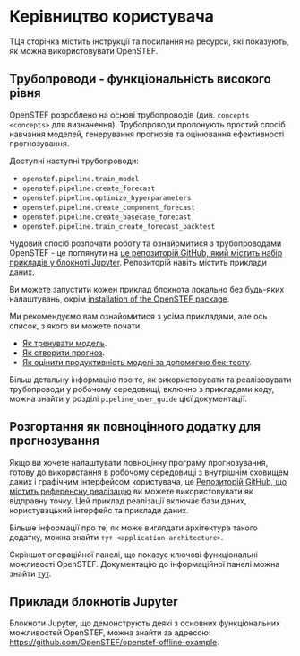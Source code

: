 # Керівництво користувача

TЦя сторінка містить інструкції та посилання на ресурси, які показують,
як можна використовувати OpenSTEF.

## Трубопроводи - функціональність високого рівня

OpenSTEF розроблено на основі трубопроводів (див. `concepts <concepts>`
для визначення). Трубопроводи пропонують простий спосіб навчання
моделей, генерування прогнозів та оцінювання ефективності прогнозування.

Доступні наступні трубопроводи:

-   `openstef.pipeline.train_model`
-   `openstef.pipeline.create_forecast`
-   `openstef.pipeline.optimize_hyperparameters`
-   `openstef.pipeline.create_component_forecast`
-   `openstef.pipeline.create_basecase_forecast`
-   `openstef.pipeline.train_create_forecast_backtest`

Чудовий спосіб розпочати роботу та ознайомитися з трубопроводами
OpenSTEF - це поглянути на [це репозиторій GitHub, який містить
набір прикладів у блокноті Jupyter](https://github.com/OpenSTEF/openstef-offline-example).
Репозиторій навіть містить приклади даних.

Ви можете запустити кожен приклад блокнота локально без будь-яких
налаштувань, окрім [installation of the OpenSTEF
package](https://pypi.org/project/openstef/).

Ми рекомендуємо вам ознайомитися з усіма прикладами, але ось список, з
якого ви можете почати:

-   [Як тренувати модель](https://github.com/OpenSTEF/openstef-offline-example/blob/master/examples/01.%20Train%20a%20model%20using%20high-level%20pipelines.ipynb).
-   [Як створити прогноз](https://github.com/OpenSTEF/openstef-offline-example/blob/master/examples/04.%20Test_on_difficult_cases.ipynb).
-   [Як оцінити продуктивність моделі за допомогою бек-тесту](https://github.com/OpenSTEF/openstef-offline-example/blob/master/examples/02.%20Evaluate%20performance%20using%20Backtest%20Pipeline.ipynb).

Більш детальну інформацію про те, як використовувати та реалізовувати
трубопроводи у робочому середовищі, включно з прикладами коду, можна
знайти у розділі `pipeline_user_guide` цієї документації.

## Розгортання як повноцінного додатку для прогнозування

Якщо ви хочете налаштувати повноцінну програму прогнозування, готову до
використання в робочому середовищі з внутрішнім сховищем даних і
графічним інтерфейсом користувача, це [Репозиторій GitHub, що містить
референсну реалізацію](https://github.com/OpenSTEF/openstef-reference) ви
можете використовувати як відправну точку. Цей приклад реалізації
включає бази даних, користувацький інтерфейс та приклади даних.

Більше інформації про те, як може виглядати архітектура такого додатку,
можна знайти `тут <application-architecture>`.

Скріншот операційної панелі, що показує ключові функціональні можливості
OpenSTEF. Документацію до інформаційної панелі можна знайти
[тут](https://raw.githack.com/OpenSTEF/.github/main/profile/html/openstef_dashboard_doc.html).

## Приклади блокнотів Jupyter

Блокноти Jupyter, що демонструють деякі з основних функціональних
можливостей OpenSTEF, можна знайти за адресою:
<https://github.com/OpenSTEF/openstef-offline-example>.
